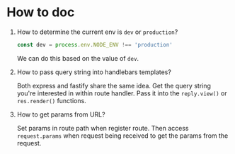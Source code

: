 # How to doc

1. How to determine the current env is `dev` or `production`?
   
   ```javascript
   const dev = process.env.NODE_ENV !== 'production'
   ```
   We can do this based on the value of `dev`.

2. How to pass query string into handlebars templates?

   Both express and fastify share the same idea.
   Get the query string you're interested in within route handler.
   Pass it into the `reply.view()` or `res.render()` functions.

3. How to get params from URL?

   Set params in route path when register route.
   Then access `request.params` when request being received to get the params from the request.

